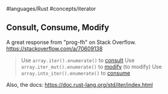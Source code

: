 #languages/Rust #concepts/iterator 

## Consult, Consume, Modify

A great response from "prog-fh" on Stack Overflow.
https://stackoverflow.com/a/70609138

>Use `array.iter().enumerate()` to [consult](https://doc.rust-lang.org/std/vec/struct.Vec.html#method.iter) 
>Use `array.iter_mut().enumerate()` to [modify](https://doc.rust-lang.org/std/vec/struct.Vec.html#method.iter_mut) (to modify)
>Use `array.into_iter().enumerate()` to [consume](https://doc.rust-lang.org/std/vec/struct.Vec.html#method.into_iter)


Also, the docs:
https://doc.rust-lang.org/std/iter/index.html
